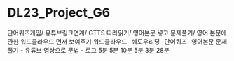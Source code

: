 # DL23_Project_G6
단어퀴즈게임/ 유튜브링크연계/ GTTS 따라읽기/ 영어본문 넣고 문제풀기/ 영어 본문에 관한 워드클라우드 먼저 보여주기 
워드클라우드- 쉐도우리딩- 단어퀴즈- 영어본문 문제풀기 - 유튜브 영상으로 문법 - 로그
               5분         5분          10분                 5분          3분    28분
               
